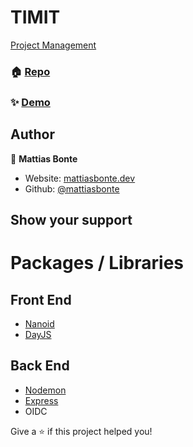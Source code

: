 # TIMIT

[Project Management](https://www.notion.so/TIMIT-df745eda86d04297bc4b0ddee3cccf46)

### 🏠 [Repo](https://github.com/mattiasbonte/timit)

### ✨ [Demo](https://mattiasbonte.github.io/timit/)

## Author

👤 **Mattias Bonte**

- Website: [mattiasbonte.dev](https://mattiasbonte.dev)
- Github: [@mattiasbonte](https://github.com/mattiasbonte)

## Show your support

# Packages / Libraries

## Front End

- [Nanoid](https://www.npmjs.com/package/nanoid)
- [DayJS](https://www.npmjs.com/package/dayjs)

## Back End

- [Nodemon](https://www.npmjs.com/package/nodemon)
- [Express](https://www.npmjs.com/package/express)
- OIDC

Give a ⭐️ if this project helped you!
